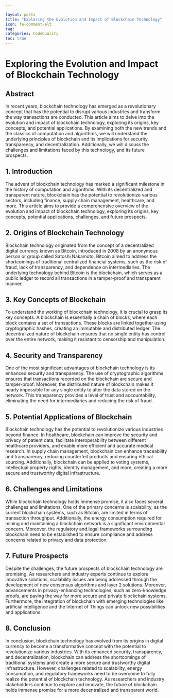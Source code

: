 ```yaml
---

layout: posts
title: "Exploring the Evolution and Impact of Blockchain Technology"
icon: fa-comment-alt
tag:      
categories: CodeQuality
toc: true
---
```




# Exploring the Evolution and Impact of Blockchain Technology

## Abstract
In recent years, blockchain technology has emerged as a revolutionary concept that has the potential to disrupt various industries and transform the way transactions are conducted. This article aims to delve into the evolution and impact of blockchain technology, exploring its origins, key concepts, and potential applications. By examining both the new trends and the classics of computation and algorithms, we will understand the underlying principles of blockchain and its implications for security, transparency, and decentralization. Additionally, we will discuss the challenges and limitations faced by this technology, and its future prospects.

## 1. Introduction
The advent of blockchain technology has marked a significant milestone in the history of computation and algorithms. With its decentralized and transparent nature, blockchain has the potential to revolutionize various sectors, including finance, supply chain management, healthcare, and more. This article aims to provide a comprehensive overview of the evolution and impact of blockchain technology, exploring its origins, key concepts, potential applications, challenges, and future prospects.

## 2. Origins of Blockchain Technology
Blockchain technology originated from the concept of a decentralized digital currency known as Bitcoin, introduced in 2008 by an anonymous person or group called Satoshi Nakamoto. Bitcoin aimed to address the shortcomings of traditional centralized financial systems, such as the risk of fraud, lack of transparency, and dependence on intermediaries. The underlying technology behind Bitcoin is the blockchain, which serves as a public ledger to record all transactions in a tamper-proof and transparent manner.

## 3. Key Concepts of Blockchain
To understand the working of blockchain technology, it is crucial to grasp its key concepts. A blockchain is essentially a chain of blocks, where each block contains a set of transactions. These blocks are linked together using cryptographic hashes, creating an immutable and distributed ledger. The decentralized nature of blockchain ensures that no single entity has control over the entire network, making it resistant to censorship and manipulation.

## 4. Security and Transparency
One of the most significant advantages of blockchain technology is its enhanced security and transparency. The use of cryptographic algorithms ensures that transactions recorded on the blockchain are secure and tamper-proof. Moreover, the distributed nature of blockchain makes it nearly impossible for any single entity to alter the data stored on the network. This transparency provides a level of trust and accountability, eliminating the need for intermediaries and reducing the risk of fraud.

## 5. Potential Applications of Blockchain
Blockchain technology has the potential to revolutionize various industries beyond finance. In healthcare, blockchain can improve the security and privacy of patient data, facilitate interoperability between different healthcare providers, and enable more efficient and accurate medical research. In supply chain management, blockchain can enhance traceability and transparency, reducing counterfeit products and ensuring ethical sourcing. Additionally, blockchain can be applied to voting systems, intellectual property rights, identity management, and more, creating a more secure and trustworthy digital infrastructure.

## 6. Challenges and Limitations
While blockchain technology holds immense promise, it also faces several challenges and limitations. One of the primary concerns is scalability, as the current blockchain systems, such as Bitcoin, are limited in terms of transaction throughput. Additionally, the energy consumption required for mining and maintaining a blockchain network is a significant environmental concern. Moreover, the regulatory and legal frameworks surrounding blockchain need to be established to ensure compliance and address concerns related to privacy and data protection.

## 7. Future Prospects
Despite the challenges, the future prospects of blockchain technology are promising. As researchers and industry experts continue to explore innovative solutions, scalability issues are being addressed through the development of new consensus algorithms and layer 2 solutions. Moreover, advancements in privacy-enhancing technologies, such as zero-knowledge proofs, are paving the way for more secure and private blockchain systems. Furthermore, the integration of blockchain with emerging technologies like artificial intelligence and the Internet of Things can unlock new possibilities and applications.

## 8. Conclusion
In conclusion, blockchain technology has evolved from its origins in digital currency to become a transformative concept with the potential to revolutionize various industries. With its enhanced security, transparency, and decentralization, blockchain can address the shortcomings of traditional systems and create a more secure and trustworthy digital infrastructure. However, challenges related to scalability, energy consumption, and regulatory frameworks need to be overcome to fully realize the potential of blockchain technology. As researchers and industry stakeholders continue to explore and innovate, the future of blockchain holds immense promise for a more decentralized and transparent world.